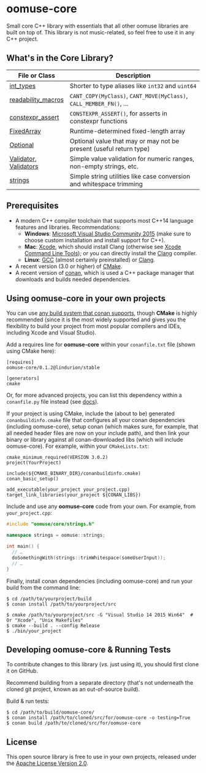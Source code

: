 # oomuse-core

Small core C++ library with essentials that all other oomuse libraries are built on top of. This library is not music-related, so feel free to use it in any C++ project.


## What's in the Core Library?

File or Class | Description
--------------|--------------------------------------------------
[int_types](https://github.com/Lindurion/oomuse-core/blob/master/include/oomuse/core/int_types.h) | Shorter to type aliases like `int32` and `uint64`
[readability_macros](https://github.com/Lindurion/oomuse-core/blob/master/include/oomuse/core/readability_macros.h) | `CANT_COPY(MyClass)`, `CANT_MOVE(MyClass)`, `CALL_MEMBER_FN()`, ...
[constexpr_assert](https://github.com/Lindurion/oomuse-core/blob/master/include/oomuse/core/constexpr_assert.h) | `CONSTEXPR_ASSERT()`, for asserts in constexpr functions
[FixedArray](https://github.com/Lindurion/oomuse-core/blob/master/include/oomuse/core/FixedArray.h) | Runtime-determined fixed-length array
[Optional](https://github.com/Lindurion/oomuse-core/blob/master/include/oomuse/core/Optional.h) | Optional value that may or may not be present (useful return type)
[Validator](https://github.com/Lindurion/oomuse-core/blob/master/include/oomuse/core/Validator.h), <br> [Validators](https://github.com/Lindurion/oomuse-core/blob/master/include/oomuse/core/Validators.h) | Simple value validation for numeric ranges, non-empty strings, etc.
[strings](https://github.com/Lindurion/oomuse-core/blob/master/include/oomuse/core/strings.h) | Simple string utilities like case conversion and whitespace trimming


## Prerequisites

- A modern C++ compiler toolchain that supports most C++14 language features and libraries. Recommendations:
  - **Windows**: [Microsoft Visual Studio Community 2015](https://www.visualstudio.com/vs/community/) (make sure to choose custom installation and install support for C++).
  - **Mac**: [Xcode](https://developer.apple.com/xcode/download/), which should install Clang (otherwise see [Xcode Command Line Tools](https://developer.apple.com/library/ios/technotes/tn2339)); or you can directly install the [Clang](http://llvm.org/releases/download.html) compiler.
  - **Linux**: [GCC](https://gcc.gnu.org/) (almost certainly preinstalled) or [Clang](http://llvm.org/releases/download.html).
- A recent version (3.0 or higher) of [CMake](https://cmake.org/download/).
- A recent version of [conan](https://conan.io/downloads), which is used a C++ package manager that downloads and builds needed dependencies.


## Using oomuse-core in your own projects

You can use [any build system that conan supports](http://conanio.readthedocs.io/en/latest/integrations.html), though **CMake** is highly recommended (since it is the most widely supported and gives you the flexibility to build your project from most popular compilers and IDEs, including Xcode and Visual Studio).

Add a requires line for **oomuse-core** within your `conanfile.txt` file (shown using CMake here):
```
[requires]
oomuse-core/0.1.2@lindurion/stable

[generators]
cmake
```

Or, for more advanced projects, you can list this dependency within a `conanfile.py` file instead (see [docs](http://docs.conan.io/en/latest/conanfile_py.html)).

If your project is using CMake, include the (about to be) generated `conanbuildinfo.cmake` file that configures all your conan dependencies (including oomuse-core), setup conan (which makes sure, for example, that all needed header files are now on your include path), and then link your binary or library against all conan-downloaded libs (which will include oomuse-core). For example, within your `CMakeLists.txt`:

```
cmake_minimum_required(VERSION 3.0.2)
project(YourProject)

include(${CMAKE_BINARY_DIR}/conanbuildinfo.cmake)
conan_basic_setup()

add_executable(your_project your_project.cpp)
target_link_libraries(your_project ${CONAN_LIBS})
```

Include and use any **oomuse-core** code from your own. For example, from `your_project.cpp`:

```c++
#include "oomuse/core/strings.h"

namespace strings = oomuse::strings;

int main() {
  // …
  doSomethingWith(strings::trimWhitespace(someUserInput));
  // …
}
```

Finally, install conan dependencies (including oomuse-core) and run your build from the command line:
```
$ cd /path/to/yourproject/build
$ conan install /path/to/yourproject/src

$ cmake /path/to/yourproject/src -G "Visual Studio 14 2015 Win64"  # Or "Xcode", "Unix Makefiles"
$ cmake --build . --config Release
$ ./bin/your_project
```


## Developing oomuse-core & Running Tests

To contribute changes to this library (*vs.* just using it), you should first clone it on GitHub.

Recommend building from a separate directory (that's not underneath the cloned git project, known as an out-of-source build).

Build & run tests:
```
$ cd /path/to/build/oomuse-core/
$ conan install /path/to/cloned/src/for/oomuse-core -o testing=True
$ conan build /path/to/cloned/src/for/oomuse-core
```


## License

This open source library is free to use in your own projects, released under the [Apache License Version 2.0](https://github.com/Lindurion/oomuse-core/blob/master/LICENSE).
